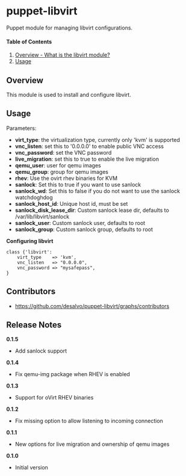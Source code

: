 puppet-libvirt
======

Puppet module for managing libvirt configurations.

#### Table of Contents
1. [Overview - What is the libvirt module?](#overview)
2. [Usage](#usage)

Overview
--------

This module is used to install and configure libvirt.

Usage
-----

Parameters:
* **virt_type**: the virtualization type, currently only 'kvm' is supported
* **vnc_listen**: set this to '0.0.0.0' to enable public VNC access
* **vnc_password**: set the VNC password
* **live_migration**: set this to true to enable the live migration
* **qemu_user**: user for qemu images
* **qemu_group**: group for qemu images
* **rhev**: Use the ovirt rhev binaries for KVM
* **sanlock**: Set this to true if you want to use sanlock
* **sanlock_wd**: Set this to false if you do not want to use the sanlock watchdoghdog
* **sanlock_host_id**: Unique host id, must be set
* **sanlock_disk_lease_dir**: Custom sanlock lease dir, defaults to /var/lib/libvirt/sanlock
* **sanlock_user**: Custom sanlock user, defaults to root
* **sanlock_group**: Custom sanlock group, defaults to root


**Configuring libvirt**

```libvirt
class {'libvirt':
    virt_type    => 'kvm',
    vnc_listen   => "0.0.0.0",
    vnc_password => "mysafepass",
}
```

Contributors
------------

* https://github.com/desalvo/puppet-libvirt/graphs/contributors

Release Notes
-------------

**0.1.5**

* Add sanlock support

**0.1.4**

* Fix qemu-img package when RHEV is enabled

**0.1.3**

* Support for oVirt RHEV binaries

**0.1.2**

* Fix missing option to allow listening to incoming connection

**0.1.1**

* New options for live migration and ownership of qemu images

**0.1.0**

* Initial version
